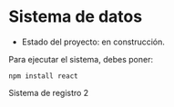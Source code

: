 <h1> Sistema de datos </h1>

- Estado del proyecto: en construcción.

Para ejecutar el sistema, debes poner: 

``` npm install react ```

Sistema de registro 2
